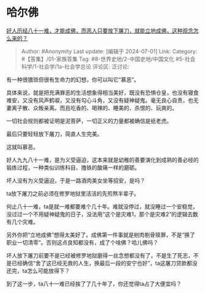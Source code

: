# 哈尔佛
[好人历经八十一难，才能成佛，而恶人只要放下屠刀，就能立地成佛，这种观念怎么来的？](https://www.zhihu.com/question/622026439/answer/3547669925)

> Author: #Anonymity
> Last update: [编辑于 2024-07-01]
> Link:
> Category: #【答集】/01-家族答集 
> Tag: #8-世界史地/2-中国史地/中国文化 #5-社会科学/1-社会学/1a-社会学总论 
> 评论区:
> 泛讨论:

有一种很猥琐但很有生命力的幻想，你可以叫它“慕恶”。

具体来说，就是把充满罪恶的生活想象得相当美好，既没有恐惧仓皇，也没有寝食难安，又没有风声鹤唳，又没有勾心斗角，又没有疑神疑鬼。毫无良心自责，也无妻离子散、众叛亲离。而且吃香的、喝辣的、睡美的、杀恨的、玩爽的。

一切社会规则都被证明是泥菩萨，一切正义的力量都被确信是纸老虎。

最后只要轻轻放下屠刀，简直人生完美。

这就叫慕恶。

好人九九八十一难，是为义受逼迫，这本来就是幼稚的善要演化到成熟的善必经的锻炼过程，一种类似训练科目、撸铁的酸痛一样的磨砺。

坏人没有为义受逼迫，于是一路酒肉美女坐等招安，是吗？

ta放下屠刀之前必须在修罗地狱里活活的先煎熬半辈子。

何止八十一难，ta是就一难都要难个几十年。难就没停过，就没睡过一个安稳觉，没过过一个不用疑神疑鬼的日子，没法用“这个是灾难1，那个是灾难2”的逻辑去数有几个灾难。

另外你把“立地成佛”想得太美好了。成佛第一件事就是剜肉剔骨赎罪，不是“换了职业一切清零”。否则这点良知都没有，成了个啥佛？哈儿佛吗？

坏人放下屠刀前要不是已经被修罗地狱磨得一丝念想都没有了，不是生了死志，不是已经确信“舍了这已经无救的人生，换最后一段的安宁也好”，ta这屠刀贷款都没还完，ta怎么可能放得下？

到了这一步，ta八十一难已经挨了了几十年了，你还觉得ta占了大便宜吗？